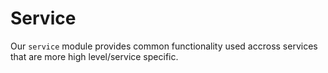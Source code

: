 # Service

Our `service` module provides common functionality used accross services that are more
high level/service specific.

